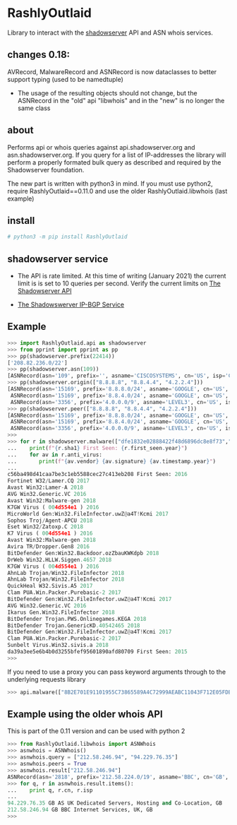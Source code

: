 RashlyOutlaid
=============

Library to interact with the [shadowserver](https://www.shadowserver.org) API and ASN whois services.

changes 0.18:
-----

AVRecord, MalwareRecord and ASNRecord is now dataclasses to better support typing (used to be namedtuple)
   - The usage of the resulting objects should not change, but the ASNRecord in the "old" api "libwhois" and in the "new" is no longer the same class


about
-----

 Performs api or whois queries against api.shadowserver.org and
asn.shadowserver.org.  If you query for a list of IP-addresses the library will
perform a properly formated bulk query as described and required by the
Shadowserver foundation.

The new part is written with python3 in mind. If you must use python2, require RashlyOutlaid==0.11.0 and use the older RashlyOutlaid.libwhois (last example)

install
-------

```bash
# python3 -m pip install RashlyOutlaid
```

shadowserver service
--------------------

- The API is rate limited. At this time of writing (January 2021) the current
limit is is set to 10 queries per second. Verify the current limits on
[The Shadowserver API](https://www.shadowserver.org/what-we-do/network-reporting/api-asn-and-network-queries/)

- [The Shadowswerver IP-BGP Service](http://wiki.shadowserver.org/wiki/pmwiki.php/Services/IP-BGP)

Example
-------

```python
>>> import RashlyOutlaid.api as shadowserver
>>> from pprint import pprint as pp
>>> pp(shadowserver.prefix(22414))
['208.82.236.0/22']
>>> pp(shadowserver.asn(109))
[ASNRecord(asn='109', prefix='', asname='CISCOSYSTEMS', cn='US', isp='CISCOSYSTEMS', peers=[])]
>>> pp(shadowserver.origin(["8.8.8.8", "8.8.4.4", "4.2.2.4"]))
[ASNRecord(asn='15169', prefix='8.8.8.0/24', asname='GOOGLE', cn='US', isp='GOOGLE', peers=[]),
 ASNRecord(asn='15169', prefix='8.8.4.0/24', asname='GOOGLE', cn='US', isp='GOOGLE', peers=[]),
 ASNRecord(asn='3356', prefix='4.0.0.0/9', asname='LEVEL3', cn='US', isp='LEVEL3', peers=[])]
>>> pp(shadowserver.peer(["8.8.8.8", "8.8.4.4", "4.2.2.4"]))
[ASNRecord(asn='15169', prefix='8.8.8.0/24', asname='GOOGLE', cn='US', isp='GOOGLE', peers=['1101', '6696', '47605', '51088']),
 ASNRecord(asn='15169', prefix='8.8.4.0/24', asname='GOOGLE', cn='US', isp='GOOGLE', peers=['1101', '6696', '47605', '51088']),
 ASNRecord(asn='3356', prefix='4.0.0.0/9', asname='LEVEL3', cn='US', isp='LEVEL3', peers=['2914', '6453', '6461', '47605'])]
>>>
>>> for r in shadowserver.malware(["dfe1832e02888422f48d6896dc8e8f73","d41d8cd98f00b204e9800998ecf8427e"]):
...    print(f"{r.sha1} First Seen: {r.first_seen.year}")
...    for av in r.anti_virus:
...       print(f"{av.vendor} {av.signature} {av.timestamp.year}")
...
c56ba498d41caa7be3c1eb5588cec27c413eb208 First Seen: 2016
Fortinet W32/Lamer.CQ 2017
Avast Win32:Lamer-A 2018
AVG Win32.Generic.VC 2016
Avast Win32:Malware-gen 2018
K7GW Virus ( 004d554e1 ) 2016
MicroWorld Gen:Win32.FileInfector.uwZ@a4T!Kcmi 2017
Sophos Troj/Agent-APCU 2018
Eset Win32/Zatoxp.C 2018
K7 Virus ( 004d554e1 ) 2016
Avast Win32:Malware-gen 2018
Avira TR/Dropper.Gen8 2016
BitDefender Gen:Win32.Backdoor.ozZbauKWKdpb 2018
DrWeb Win32.HLLW.Siggen.4657 2018
K7GW Virus ( 004d554e1 ) 2016
AhnLab Trojan/Win32.FileInfector 2018
AhnLab Trojan/Win32.FileInfector 2018
QuickHeal W32.Sivis.A5 2017
Clam PUA.Win.Packer.Purebasic-2 2017
BitDefender Gen:Win32.FileInfector.uwZ@a4T!Kcmi 2017
AVG Win32.Generic.VC 2016
Ikarus Gen.Win32.FileInfector 2018
BitDefender Trojan.PWS.Onlinegames.KEGA 2018
BitDefender Trojan.GenericKD.40542465 2018
BitDefender Gen:Win32.FileInfector.uwZ@a4T!Kcmi 2017
Clam PUA.Win.Packer.Purebasic-2 2017
Sunbelt Virus.Win32.sivis.a 2018
da39a3ee5e6b4b0d3255bfef95601890afd80709 First Seen: 2015
>>>

```

If you need to use a proxy you can pass keyword arguments through to the underlying requests library
```python
>>> api.malware(["8B2E701E91101955C73865589A4C72999AEABC11043F712E05FDB1C17C4AB19A"], proxies={"http": "http://localhost:8080", "https": "http://localhost:8080"})
```

Example using the older whois API
---------------------------------

This is part of the 0.11 version and can be used with python 2

```python
>>> from RashlyOutlaid.libwhois import ASNWhois
>>> asnwhois = ASNWhois()
>>> asnwhois.query = ["212.58.246.94", "94.229.76.35"]
>>> asnwhois.peers = True
>>> asnwhois.result["212.58.246.94"]
ASNRecord(asn='2818', prefix='212.58.224.0/19', asname='BBC', cn='GB', isp='BBC Internet Services, UK, GB', peers=['286', '3356'])
>>> for q, r in asnwhois.result.items():
...    print q, r.cn, r.isp
...
94.229.76.35 GB AS UK Dedicated Servers, Hosting and Co-Location, GB
212.58.246.94 GB BBC Internet Services, UK, GB
>>>
```

